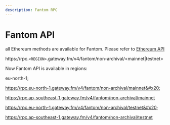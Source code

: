 ```yaml
---
description: Fantom RPC
---
```


# Fantom API

all Ethereum methods are available for Fantom. Please refer to [Ethereum API](../ethereum/)

https://rpc.`<REGION>`.gateway.fm/v4/fantom/non-archival/\<mainnet|testnet>

Now Fantom API is available in regions:

eu-north-1;

https://rpc.eu-north-1.gateway.fm/v4/fantom/non-archival/mainnet&#x20;

https://rpc.ap-southeast-1.gateway.fm/v4/fantom/non-archival/mainnet

https://rpc.eu-north-1.gateway.fm/v4/fantom/non-archival/testnet&#x20;

https://rpc.ap-southeast-1.gateway.fm/v4/fantom/non-archival/testnet
